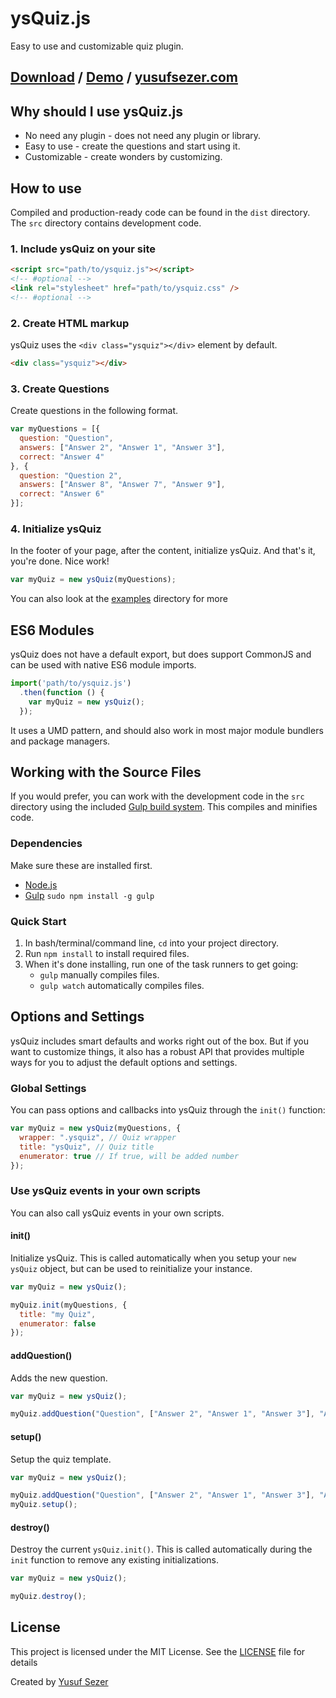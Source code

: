 # ysQuiz.js
Easy to use and customizable quiz plugin.

## [Download](https://github.com/yusufsefasezer/ysQuiz.js/archive/master.zip) / [Demo](https://www.yusufsezer.com/projects/ysquiz-js/) / [yusufsezer.com](http://www.yusufsezer.com)

## Why should I use ysQuiz.js
* No need any plugin - does not need any plugin or library.
* Easy to use - create the questions and start using it.
* Customizable - create wonders by customizing.

## How to use

Compiled and production-ready code can be found in the `dist` directory. The `src` directory contains development code.

### 1. Include ysQuiz on your site

```html
<script src="path/to/ysquiz.js"></script>
<!-- #optional -->
<link rel="stylesheet" href="path/to/ysquiz.css" />
<!-- #optional -->
```

### 2. Create HTML markup

ysQuiz uses the `<div class="ysquiz"></div>` element by default.

```html
<div class="ysquiz"></div>
```

### 3. Create Questions
Create questions in the following format.

```javascript
var myQuestions = [{
  question: "Question",
  answers: ["Answer 2", "Answer 1", "Answer 3"],
  correct: "Answer 4"
}, {
  question: "Question 2",
  answers: ["Answer 8", "Answer 7", "Answer 9"],
  correct: "Answer 6"
}];
```

### 4. Initialize ysQuiz
In the footer of your page, after the content, initialize ysQuiz. And that's it, you're done. Nice work!

```javascript
var myQuiz = new ysQuiz(myQuestions);
```

You can also look at the [examples](examples) directory for more

## ES6 Modules

ysQuiz does not have a default export, but does support CommonJS and can be used with native ES6 module imports.

```javascript
import('path/to/ysquiz.js')
  .then(function () {
    var myQuiz = new ysQuiz();
  });
``` 

It uses a UMD pattern, and should also work in most major module bundlers and package managers.

## Working with the Source Files

If you would prefer, you can work with the development code in the `src` directory using the included [Gulp build system](http://gulpjs.com/). This compiles and minifies code.

### Dependencies
Make sure these are installed first.

* [Node.js](http://nodejs.org)
* [Gulp](http://gulpjs.com) `sudo npm install -g gulp`

### Quick Start

1. In bash/terminal/command line, `cd` into your project directory.
2. Run `npm install` to install required files.
3. When it's done installing, run one of the task runners to get going:
	* `gulp` manually compiles files.
	* `gulp watch` automatically compiles files.

## Options and Settings

ysQuiz includes smart defaults and works right out of the box. But if you want to customize things, it also has a robust API that provides multiple ways for you to adjust the default options and settings.

### Global Settings

You can pass options and callbacks into ysQuiz through the `init()` function:

```javascript
var myQuiz = new ysQuiz(myQuestions, {
  wrapper: ".ysquiz", // Quiz wrapper
  title: "ysQuiz", // Quiz title
  enumerator: true // If true, will be added number
});
```

### Use ysQuiz events in your own scripts

You can also call ysQuiz events in your own scripts.

#### init()
Initialize ysQuiz. This is called automatically when you setup your `new ysQuiz` object, but can be used to reinitialize your instance.

```javascript
var myQuiz = new ysQuiz();

myQuiz.init(myQuestions, {
  title: "my Quiz",
  enumerator: false
});
```

#### addQuestion()
Adds the new question.

```javascript
var myQuiz = new ysQuiz();

myQuiz.addQuestion("Question", ["Answer 2", "Answer 1", "Answer 3"], "Answer 4");
```

#### setup()
Setup the quiz template.

```javascript
var myQuiz = new ysQuiz();

myQuiz.addQuestion("Question", ["Answer 2", "Answer 1", "Answer 3"], "Answer 4");
myQuiz.setup();
```

#### destroy()
Destroy the current `ysQuiz.init()`. This is called automatically during the `init` function to remove any existing initializations.

```javascript
var myQuiz = new ysQuiz();

myQuiz.destroy();
```

## License
This project is licensed under the MIT License. See the [LICENSE](LICENSE) file for details

Created by [Yusuf Sezer](https://www.yusufsezer.com)
